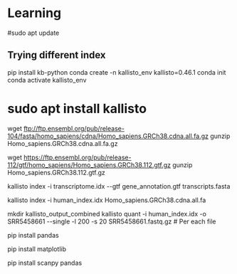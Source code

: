 # Learning
#sudo apt update



## Trying different index 
pip install kb-python
conda create -n kallisto_env kallisto=0.46.1
conda init
conda activate kallisto_env

# sudo apt install kallisto
wget ftp://ftp.ensembl.org/pub/release-104/fasta/homo_sapiens/cdna/Homo_sapiens.GRCh38.cdna.all.fa.gz
gunzip Homo_sapiens.GRCh38.cdna.all.fa.gz

wget https://ftp.ensembl.org/pub/release-112/gtf/homo_sapiens/Homo_sapiens.GRCh38.112.gtf.gz
gunzip Homo_sapiens.GRCh38.112.gtf.gz

kallisto index -i transcriptome.idx --gtf gene_annotation.gtf transcripts.fasta

kallisto index -i human_index.idx Homo_sapiens.GRCh38.cdna.all.fa

mkdir kallisto_output_combined
kallisto quant -i human_index.idx -o SRR5458661 --single -l 200 -s 20 SRR5458661.fastq.gz  # Per each file 

pip install pandas

pip install matplotlib

pip install scanpy pandas

